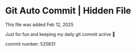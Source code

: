 # Git Auto Commit | Hidden File

This file was added Feb 12, 2025

Just for fun and keeping my daily git commit active 🤪

commit number: 525831
